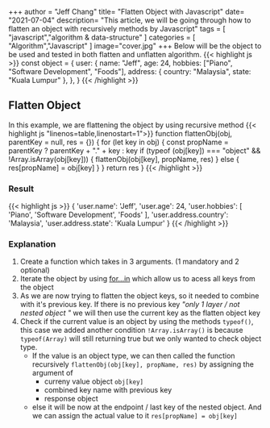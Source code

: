 +++
author = "Jeff Chang"
title= "Flatten Object with Javascript" 
date= "2021-07-04"
description= "This article, we will be going through how to flatten an object with recursively methods by Javascript" 
tags = [
    "javascript","algorithm & data-structure"
]
categories = [
    "Algorithm","Javascript"
]
image="cover.jpg"
+++
Below will be the object to be used and tested in both flatten and unflatten algorithm.
{{< highlight js >}}
const object = {
    user: {
        name: "Jeff",
        age: 24,
        hobbies: ["Piano", "Software Development", "Foods"],
        address: {
            country: "Malaysia",
            state: "Kuala Lumpur"
        },
    },
}
{{< /highlight >}}

## Flatten Object
In this example, we are flattening the object by using recursive method
{{< highlight js  "linenos=table,linenostart=1">}}
function flattenObj(obj, parentKey = null, res = {}) {
    for (let key in obj) {
        const propName = parentKey ? parentKey + "." + key : key
        if (typeof (obj[key]) === "object" && !Array.isArray(obj[key])) {
            flattenObj(obj[key], propName, res)
        } else {
            res[propName] = obj[key]
        }
    }
    return res
}
{{< /highlight >}}

### Result
{{< highlight js >}}
{
  'user.name': 'Jeff',
  'user.age': 24,
  'user.hobbies': [ 'Piano', 'Software Development', 'Foods' ],
  'user.address.country': 'Malaysia',
  'user.address.state': 'Kuala Lumpur'
}
{{< /highlight >}}

### Explanation
1. Create a function which takes in 3 arguments. (1 mandatory and 2 optional)
2. Iterate the object by using [for...in](https://developer.mozilla.org/en-US/docs/Web/JavaScript/Reference/Statements/for...in) which allow us to acess all keys from the object
3. As we are now trying to flatten the object keys, so it needed to combine with it's previous key. If there is no previous key  *"only 1 layer / not nested object "* we will then use the current key as the flatten object key
4. Check if the current value is an object by using the methods `typeof()`, this case we added another condition `!Array.isArray()` is because `typeof(Array)` will still returning true but we only wanted to check object type.
    - If the value is an object type, we can then called the function recursively `flattenObj(obj[key], propName, res)` by assigning the argument of 
        * curreny value object `obj[key]` 
        * combined key name with previous key 
        * response object
    - else it will be now at the endpoint / last key of the nested object. And we can assign the actual value to it `res[propName] = obj[key]`